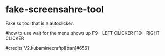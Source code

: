 # fake-screensahre-tool
Fake ss tool that is a autoclicker.

#how to use
wait for the menu shows up
F9 - LEFT CLICKER
F10 - RIGHT CLICKER

#credits
V2.kubaminecraftpl[ban]#6561
